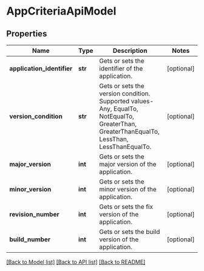 # AppCriteriaApiModel

## Properties
Name | Type | Description | Notes
------------ | ------------- | ------------- | -------------
**application_identifier** | **str** | Gets or sets the identifier of the application. | [optional] 
**version_condition** | **str** | Gets or sets the version condition. Supported values- Any, EqualTo, NotEqualTo, GreaterThan, GreaterThanEqualTo, LessThan, LessThanEqualTo. | [optional] 
**major_version** | **int** | Gets or sets the major version of the application. | [optional] 
**minor_version** | **int** | Gets or sets the minor version of the application. | [optional] 
**revision_number** | **int** | Gets or sets the fix version of the application. | [optional] 
**build_number** | **int** | Gets or sets the build version of the application. | [optional] 

[[Back to Model list]](../README.md#documentation-for-models) [[Back to API list]](../README.md#documentation-for-api-endpoints) [[Back to README]](../README.md)


